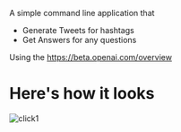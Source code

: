 A simple command line application that
- Generate Tweets for hashtags
- Get Answers for any questions

Using the https://beta.openai.com/overview

# Here's how it looks
![click1](https://user-images.githubusercontent.com/2329950/153068710-7fe84d8a-8d49-4d5e-8f42-2236c2edfd6d.gif)


